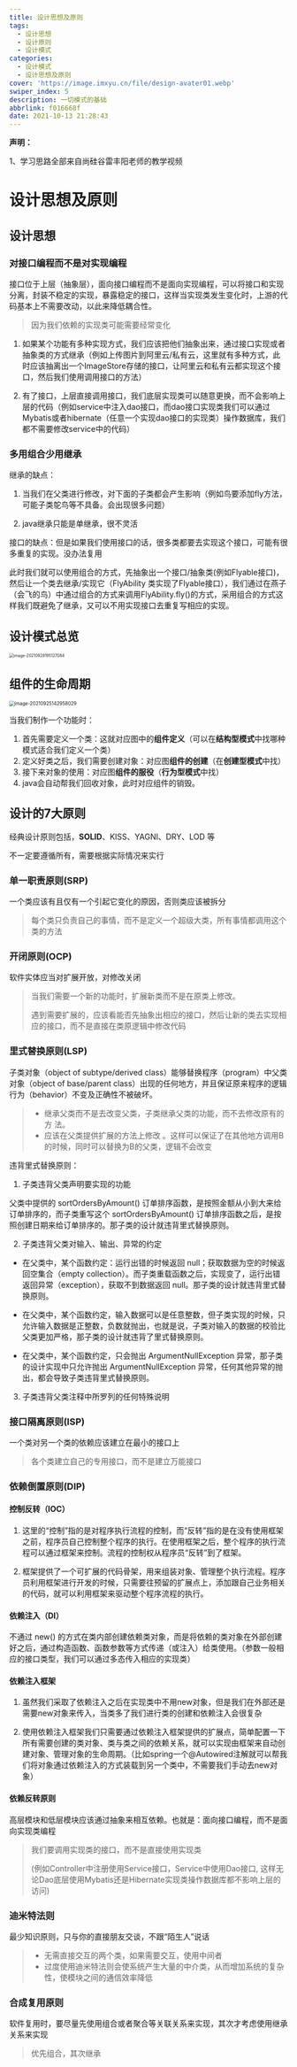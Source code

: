 ```yaml
---
title: 设计思想及原则
tags: 
  - 设计思想
  - 设计原则
  - 设计模式
categories: 
  - 设计模式
  - 设计思想及原则
cover: 'https://image.imxyu.cn/file/design-avater01.webp'
swiper_index: 5
description: 一切模式的基础
abbrlink: f016668f
date: 2021-10-13 21:28:43
---
```


**声明：**

1、学习思路全部来自尚硅谷雷丰阳老师的教学视频

# 设计思想及原则

## 设计思想

### 对接口编程而不是对实现编程

接口位于上层（抽象层），面向接口编程而不是面向实现编程，可以将接口和实现分离，封装不稳定的实现，暴露稳定的接口，这样当实现类发生变化时，上游的代码基本上不需要改动，以此来降低耦合性。

> 因为我们依赖的实现类可能需要经常变化

1. 如果某个功能有多种实现方式，我们应该把他们抽象出来，通过接口实现或者抽象类的方式继承（例如上传图片到阿里云/私有云，这里就有多种方式，此时应该抽离出一个ImageStore存储的接口，让阿里云和私有云都实现这个接口，然后我们使用调用接口的方法）

2. 有了接口，上层直接调用接口，我们底层实现类可以随意更换，而不会影响上层的代码（例如service中注入dao接口，而dao接口实现类我们可以通过Mybatis或者hibernate（任意一个实现dao接口的实现类）操作数据库，我们都不需要修改service中的代码）

### 多用组合少用继承

继承的缺点：

1. 当我们在父类进行修改，对下面的子类都会产生影响（例如鸟要添加fly方法，可能子类鸵鸟等不具备。会出现很多问题）

2. java继承只能是单继承，很不灵活

接口的缺点：但是如果我们使用接口的话，很多类都要去实现这个接口，可能有很多重复的实现。没办法复用

此时我们就可以使用组合的方式，先抽象出一个接口/抽象类(例如Flyable接口)，然后让一个类去继承/实现它（FlyAbility 类实现了Flyable接口），我们通过在燕子（会飞的鸟）中通过组合的方式来调用FlyAbility.fly()的方式，采用组合的方式这样我们既避免了继承，又可以不用实现接口去重复写相应的实现。

## 设计模式总览

<img src="https://cdn.jsdelivr.net/gh/yourFrank/pic@main/pic/image-20210928195127084.png" alt="image-20210928195127084" style="zoom:50%;" />

## 组件的生命周期



<img src="https://cdn.jsdelivr.net/gh/yourFrank/pic@main/pic/image-20210925142958029.png" alt="image-20210925142958029" style="zoom:60%;" />

当我们制作一个功能时：

1. 首先需要定义一个类：这就对应图中的**组件定义**（可以在**结构型模式**中找哪种模式适合我们定义一个类）
2. 定义好类之后，我们需要创建对象：对应图**组件的创建**（在**创建型模式**中找）
3. 接下来对象的使用：对应图**组件的服役**（**行为型模式**中找）
4. java会自动帮我们回收对象，此时对应组件的销毁。



## 设计的7大原则

经典设计原则包括，**SOLID**、KISS、YAGNI、DRY、LOD 等

不一定要遵循所有，需要根据实际情况来实行

 ### 单一职责原则(SRP)

一个类应该有且仅有一个引起它变化的原因，否则类应该被拆分

> 每个类只负责自己的事情，而不是定义一个超级大类，所有事情都调用这个类的方法 

### 开闭原则(OCP)

软件实体应当对扩展开放，对修改关闭

> 当我们需要一个新的功能时，扩展新类而不是在原类上修改。
>
> 遇到需要扩展的，应该看能否先抽象出相应的接口，然后让新的类去实现相应的接口，而不是直接在类原逻辑中修改代码

### 里式替换原则(LSP)

子类对象（object of subtype/derived class）能够替换程序（program）中父类对象（object of base/parent class）出现的任何地方，并且保证原来程序的逻辑行为（behavior）不变及正确性不被破坏。

> * 继承父类而不是去改变父类，子类继承父类的功能，而不去修改原有的方 法。
> * 应该在父类提供扩展的方法上修改 。这样可以保证了在其他地方调用B的时候，同时可以替换为B的父类，逻辑不会改变

违背里式替换原则：

1. 子类违背父类声明要实现的功能

父类中提供的 sortOrdersByAmount() 订单排序函数，是按照金额从小到大来给订单排序的，而子类重写这个 sortOrdersByAmount() 订单排序函数之后，是按照创建日期来给订单排序的。那子类的设计就违背里式替换原则。

2. 子类违背父类对输入、输出、异常的约定

* 在父类中，某个函数约定：运行出错的时候返回 null；获取数据为空的时候返回空集合（empty collection）。而子类重载函数之后，实现变了，运行出错返回异常（exception），获取不到数据返回 null。那子类的设计就违背里式替换原则。

* 在父类中，某个函数约定，输入数据可以是任意整数，但子类实现的时候，只允许输入数据是正整数，负数就抛出，也就是说，子类对输入的数据的校验比父类更加严格，那子类的设计就违背了里式替换原则。

* 在父类中，某个函数约定，只会抛出 ArgumentNullException 异常，那子类的设计实现中只允许抛出 ArgumentNullException 异常，任何其他异常的抛出，都会导致子类违背里式替换原则。

3. 子类违背父类注释中所罗列的任何特殊说明

### 接口隔离原则(ISP)

一个类对另一个类的依赖应该建立在最小的接口上

> 各个类建立自己的专用接口，而不是建立万能接口 

### 依赖倒置原则(DIP)

#### 控制反转（IOC）

1. 这里的“控制”指的是对程序执行流程的控制，而“反转”指的是在没有使用框架之前，程序员自己控制整个程序的执行。在使用框架之后，整个程序的执行流程可以通过框架来控制。流程的控制权从程序员“反转”到了框架。

2. 框架提供了一个可扩展的代码骨架，用来组装对象、管理整个执行流程。程序员利用框架进行开发的时候，只需要往预留的扩展点上，添加跟自己业务相关的代码，就可以利用框架来驱动整个程序流程的执行。

#### 依赖注入（DI）

不通过 new() 的方式在类内部创建依赖类对象，而是将依赖的类对象在外部创建好之后，通过构造函数、函数参数等方式传递（或注入）给类使用。（参数一般相应的接口类型，我们可以通过多态传入相应的实现类）

#### 依赖注入框架

1. 虽然我们采取了依赖注入之后在实现类中不用new对象，但是我们在外部还是需要new对象来传入，当类多了我们进行类的创建和依赖注入会很复杂

2. 使用依赖注入框架我们只需要通过依赖注入框架提供的扩展点，简单配置一下所有需要创建的类对象、类与类之间的依赖关系，就可以实现由框架来自动创建对象、管理对象的生命周期。（比如spring一个@Autowired注解就可以帮我们将对象通过依赖注入的方式装载到另一个类中，不需要我们手动去new对象）

#### 依赖反转原则

高层模块和低层模块应该通过抽象来相互依赖。也就是：面向接口编程，而不是面向实现类编程

> 我们要调用实现类的接口，而不是直接使用实现类
>
> (例如Controller中注册使用Service接口，Service中使用Dao接口, 这样无论Dao底层使用Mybatis还是Hibernate实现类操作数据库都不影响上层的访问)

### 迪米特法则

最少知识原则，只与你的直接朋友交谈，不跟“陌生人”说话

> * 无需直接交互的两个类，如果需要交互，使用中间者
> * 过度使用迪米特法则会使系统产生大量的中介类，从而增加系统的复杂性，使模块之间的通信效率降低

### 合成复用原则

软件复用时，要尽量先使用组合或者聚合等关联关系来实现，其次才考虑使用继承关系来实现

> 优先组合，其次继承



